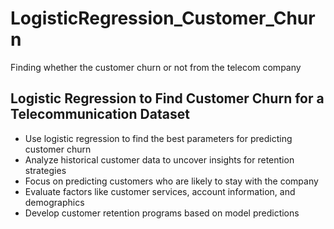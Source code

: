 # LogisticRegression_Customer_Churn
Finding whether the customer churn or not from the telecom company
## Logistic Regression to Find Customer Churn for a Telecommunication Dataset
* Use logistic regression to find the best parameters for predicting customer churn
* Analyze historical customer data to uncover insights for retention strategies
* Focus on predicting customers who are likely to stay with the company
* Evaluate factors like customer services, account information, and demographics
* Develop customer retention programs based on model predictions
